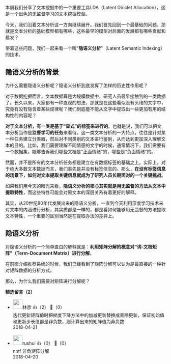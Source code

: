 本周我们分享了文本挖掘中的一个重要工具LDA（Latent Diriclet Allocation），这是一个出色的无监督学习的文本挖掘模型。

今天，我们沿着文本分析这一方向继续展开。我们首先回到一个最基础的问题，那就是文本分析的基础模型都有哪些，这些最早的模型对后面的发展都有哪些贡献和启发？

带着这些问题，我们一起来看一个叫“**隐语义分析**”（Latent Semantic Indexing）的技术。

## 隐语义分析的背景

为什么需要隐语义分析呢？隐语义分析到底发挥了怎样的历史性作用呢？

对于数据挖掘而言，文本数据算是大规模数据中，研究人员最早接触到的一类数据了。长久以来，大家都有一种直观的想法，那就是在这些看似没有头绪的文字中，究竟有没有隐含着某些规律呢？我们到底能不能从文字中提取出一些更加有用的结构性的内容呢？

**对于文本分析，有一类是基于“显式”的标签来进行的**。也就是说，我们可以把文本分析当作是**监督学习的任务**来看待。这一类文本分析的一大特点，往往是针对某一种任务建立分类器，然后对不同类别的文本进行鉴别，从而达到更加深入理解文本的目的。比如，我们需要理解不同情感的文字的时候，通常情况下，我们需要有一个数据集，能够告诉我们哪些文档是“正面情绪”的，哪些是“负面情绪”的。

然而，并不是所有的文本分析任务都是建立在有数据标签的基础之上。实际上，对于绝大多数文本数据而言，我们事先是并没有标签信息的。那么，**在没有标签信息的场景下，如何对文本提取关键信息就成为了研究人员长期面对的一个关键挑战**。

如果我们用今天的眼光来看，**隐语义分析的核心其实就是用无监督的方法从文本中提取特性**，而这些特性可能会对原文本的深层关系有着更好的解释。

其实，从20世纪80年代发展出来的隐语义分析，一直到今天利用深度学习技术来对文本的内涵进行分析，其实质都是一样的，都是看如何能够用无监督的方法提取文本特性，一个重要的区别当然是在提取办法的差异上。

## 隐语义分析

对隐语义分析的一个简单直白的解释就是：**利用矩阵分解的概念对“词-文档矩阵”（Term-Document Matrix）进行分解**。

在前面介绍推荐系统的时候，我们已经看到了矩阵分解可以认为是最直接的一种针对矩阵数据的分析方式。

那么，为什么我们需要对矩阵进行分解呢？
<div><strong>精选留言（2）</strong></div><ul>
<li><img src="https://static001.geekbang.org/account/avatar/00/0f/c1/a7/5e66d331.jpg" width="30px"><span>林彦</span> 👍（2） 💬（0）<div>迭代更新矩阵值时把梯度下降方法中的加减更新替换成乘除更新，保证初始值和更新步长值都是非负数，则计算出来的矩阵值为非负数</div>2018-04-21</li><br/><li><img src="https://static001.geekbang.org/account/avatar/00/10/31/da/485d008e.jpg" width="30px"><span>rushui</span> 👍（0） 💬（0）<div>nmf 非负矩阵分解</div>2018-04-20</li><br/>
</ul>